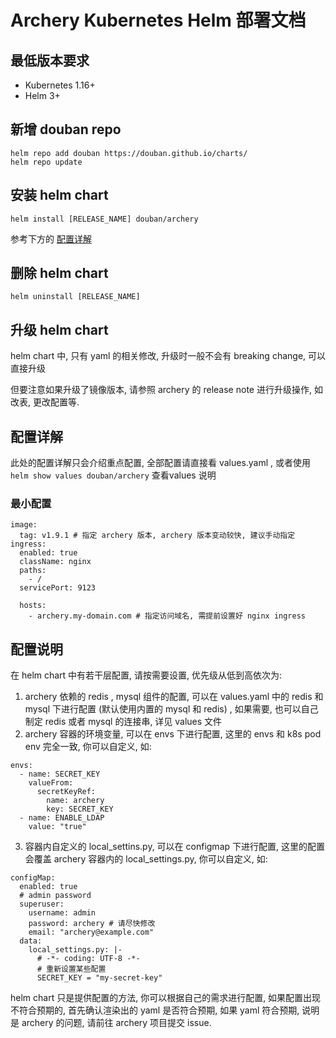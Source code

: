 # Archery Kubernetes Helm 部署文档 

## 最低版本要求

* Kubernetes 1.16+
* Helm 3+

## 新增 douban repo
```
helm repo add douban https://douban.github.io/charts/
helm repo update
```

## 安装 helm chart
```
helm install [RELEASE_NAME] douban/archery
```

参考下方的 [配置详解](#配置详解)

## 删除 helm chart
```
helm uninstall [RELEASE_NAME]
```

## 升级 helm chart
helm chart 中, 只有 yaml 的相关修改, 升级时一般不会有 breaking change, 可以直接升级

但要注意如果升级了镜像版本, 请参照 archery 的 release note 进行升级操作, 如改表, 更改配置等.


## 配置详解
此处的配置详解只会介绍重点配置, 全部配置请直接看 values.yaml , 或者使用 `helm show values douban/archery` 查看values 说明

### 最小配置
```
image:
  tag: v1.9.1 # 指定 archery 版本, archery 版本变动较快, 建议手动指定
ingress:
  enabled: true
  className: nginx
  paths:
    - /
  servicePort: 9123

  hosts:
    - archery.my-domain.com # 指定访问域名, 需提前设置好 nginx ingress
```

## 配置说明
在 helm chart 中有若干层配置, 请按需要设置, 优先级从低到高依次为: 
1. archery 依赖的 redis , mysql 组件的配置, 可以在 values.yaml 中的 redis 和 mysql 下进行配置 (默认使用内置的 mysql 和 redis) , 如果需要, 也可以自己制定 redis 或者 mysql 的连接串, 详见 values 文件
2. archery 容器的环境变量, 可以在 envs 下进行配置, 这里的 envs 和 k8s pod env 完全一致, 你可以自定义, 如:
```
envs:
  - name: SECRET_KEY
    valueFrom:
      secretKeyRef:
        name: archery
        key: SECRET_KEY
  - name: ENABLE_LDAP
    value: "true"
```
3. 容器内自定义的 local_settins.py, 可以在 configmap 下进行配置, 这里的配置会覆盖 archery 容器内的 local_settings.py, 你可以自定义, 如:
```
configMap:
  enabled: true
  # admin password
  superuser:
    username: admin
    password: archery # 请尽快修改
    email: "archery@example.com"
  data:
    local_settings.py: |-
      # -*- coding: UTF-8 -*-
      # 重新设置某些配置
      SECRET_KEY = "my-secret-key"
```

helm chart 只是提供配置的方法, 你可以根据自己的需求进行配置, 如果配置出现不符合预期的, 首先确认渲染出的 yaml 是否符合预期, 如果 yaml 符合预期, 说明是 archery 的问题, 请前往 archery 项目提交 issue.
